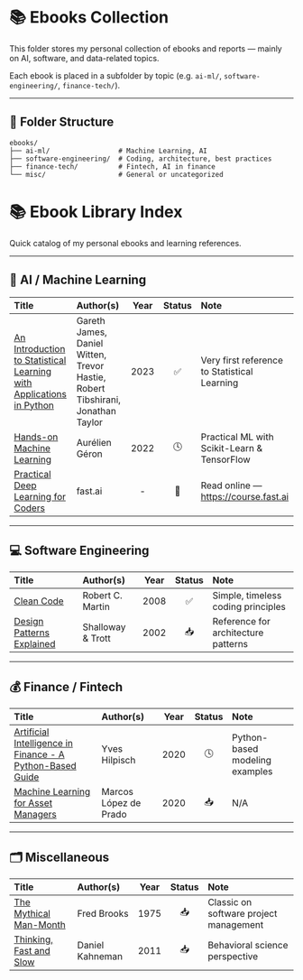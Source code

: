 # 📚 Ebooks Collection

This folder stores my personal collection of ebooks and reports — mainly on AI, software, and data-related topics.

Each ebook is placed in a subfolder by topic (e.g. `ai-ml/`, `software-engineering/`, `finance-tech/`).

---

## 📁 Folder Structure
```text
ebooks/
├── ai-ml/                 # Machine Learning, AI
├── software-engineering/  # Coding, architecture, best practices
├── finance-tech/          # Fintech, AI in finance
└── misc/                  # General or uncategorized
```

# 📚 Ebook Library Index

Quick catalog of my personal ebooks and learning references.

---

## 🧠 AI / Machine Learning
| Title | Author(s) | Year | Status | Note |
|:-------|:-----------|:----:|:------:|:-----|
| [An Introduction to Statistical Learning with Applications in Python](ai-ml/an-introduction-to-statistical-learning-with-applications-in-python.pdf) | Gareth James, Daniel Witten, Trevor Hastie, Robert Tibshirani, Jonathan Taylor | 2023 | ✅ | Very first reference to Statistical Learning |
| [Hands-on Machine Learning](ai-ml/HandsOnML-Geron.pdf) | Aurélien Géron | 2022 | 🕓 | Practical ML with Scikit-Learn & TensorFlow |
| [Practical Deep Learning for Coders](ai-ml/link-fast-ai.md) | fast.ai | - | 📎 | Read online — https://course.fast.ai |

---

## 💻 Software Engineering
| Title | Author(s) | Year | Status | Note |
|:-------|:-----------|:----:|:------:|:-----|
| [Clean Code](software-engineering/clean-code.pdf) | Robert C. Martin | 2008 | ✅ | Simple, timeless coding principles |
| [Design Patterns Explained](software-engineering/design-patterns-explained.pdf) | Shalloway & Trott | 2002 | 📥 | Reference for architecture patterns |

---

## 💰 Finance / Fintech
| Title | Author(s) | Year | Status | Note |
|:-------|:-----------|:----:|:------:|:-----|
| [Artificial Intelligence in Finance - A Python-Based Guide](finance-tech/artificial-intelligence-in-finance-a-python-based-guide.pdf) | Yves Hilpisch | 2020 | 🕓 | Python-based modeling examples |
| [Machine Learning for Asset Managers](finance-tech/machine-learning-for-asset-managers.pdf) | Marcos López de Prado | 2020 | 📥 | N/A |

---

## 🗂️ Miscellaneous
| Title | Author(s) | Year | Status | Note |
|:-------|:-----------|:----:|:------:|:-----|
| [The Mythical Man-Month](misc/) | Fred Brooks | 1975 | 📥 | Classic on software project management |
| [Thinking, Fast and Slow](misc/) | Daniel Kahneman | 2011 | 📥 | Behavioral science perspective |